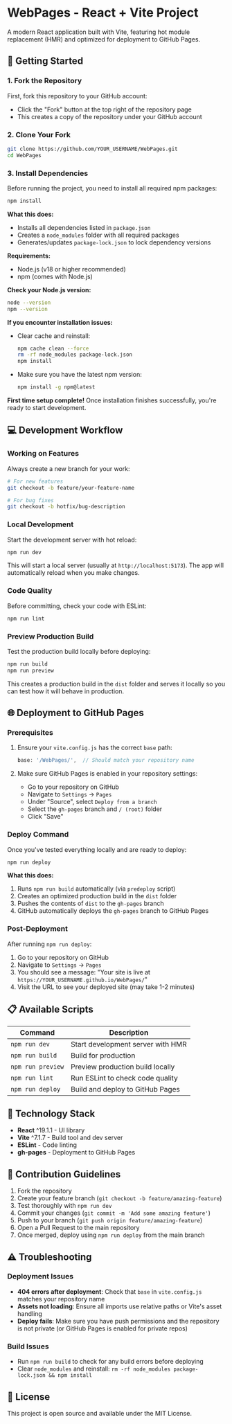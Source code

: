 # WebPages - React + Vite Project

A modern React application built with Vite, featuring hot module replacement (HMR) and optimized for deployment to GitHub Pages.

## 🚀 Getting Started

### 1. Fork the Repository

First, fork this repository to your GitHub account:
- Click the "Fork" button at the top right of the repository page
- This creates a copy of the repository under your GitHub account

### 2. Clone Your Fork

```bash
git clone https://github.com/YOUR_USERNAME/WebPages.git
cd WebPages
```

### 3. Install Dependencies

Before running the project, you need to install all required npm packages:

```bash
npm install
```

**What this does:**
- Installs all dependencies listed in `package.json`
- Creates a `node_modules` folder with all required packages
- Generates/updates `package-lock.json` to lock dependency versions

**Requirements:**
- Node.js (v18 or higher recommended)
- npm (comes with Node.js)

**Check your Node.js version:**
```bash
node --version
npm --version
```

**If you encounter installation issues:**
- Clear cache and reinstall:
  ```bash
  npm cache clean --force
  rm -rf node_modules package-lock.json
  npm install
  ```
- Make sure you have the latest npm version:
  ```bash
  npm install -g npm@latest
  ```

**First time setup complete!** Once installation finishes successfully, you're ready to start development.

## 💻 Development Workflow

### Working on Features

Always create a new branch for your work:

```bash
# For new features
git checkout -b feature/your-feature-name

# For bug fixes
git checkout -b hotfix/bug-description

```

### Local Development

Start the development server with hot reload:

```bash
npm run dev
```

This will start a local server (usually at `http://localhost:5173`). The app will automatically reload when you make changes.

### Code Quality

Before committing, check your code with ESLint:

```bash
npm run lint
```

### Preview Production Build

Test the production build locally before deploying:

```bash
npm run build
npm run preview
```

This creates a production build in the `dist` folder and serves it locally so you can test how it will behave in production.

## 🌐 Deployment to GitHub Pages

### Prerequisites

1. Ensure your `vite.config.js` has the correct `base` path:
   ```js
   base: '/WebPages/',  // Should match your repository name
   ```

2. Make sure GitHub Pages is enabled in your repository settings:
   - Go to your repository on GitHub
   - Navigate to `Settings` → `Pages`
   - Under "Source", select `Deploy from a branch`
   - Select the `gh-pages` branch and `/ (root)` folder
   - Click "Save"

### Deploy Command

Once you've tested everything locally and are ready to deploy:

```bash
npm run deploy
```

**What this does:**
1. Runs `npm run build` automatically (via `predeploy` script)
2. Creates an optimized production build in the `dist` folder
3. Pushes the contents of `dist` to the `gh-pages` branch
4. GitHub automatically deploys the `gh-pages` branch to GitHub Pages

### Post-Deployment

After running `npm run deploy`:
1. Go to your repository on GitHub
2. Navigate to `Settings` → `Pages`
3. You should see a message: "Your site is live at `https://YOUR_USERNAME.github.io/WebPages/`"
4. Visit the URL to see your deployed site (may take 1-2 minutes)

## 📋 Available Scripts

| Command | Description |
|---------|-------------|
| `npm run dev` | Start development server with HMR |
| `npm run build` | Build for production |
| `npm run preview` | Preview production build locally |
| `npm run lint` | Run ESLint to check code quality |
| `npm run deploy` | Build and deploy to GitHub Pages |

## 🔧 Technology Stack

- **React** ^19.1.1 - UI library
- **Vite** ^7.1.7 - Build tool and dev server
- **ESLint** - Code linting
- **gh-pages** - Deployment to GitHub Pages

## 📝 Contribution Guidelines

1. Fork the repository
2. Create your feature branch (`git checkout -b feature/amazing-feature`)
3. Test thoroughly with `npm run dev`
4. Commit your changes (`git commit -m 'Add some amazing feature'`)
5. Push to your branch (`git push origin feature/amazing-feature`)
6. Open a Pull Request to the main repository
7. Once merged, deploy using `npm run deploy` from the main branch

## ⚠️ Troubleshooting

### Deployment Issues

- **404 errors after deployment**: Check that `base` in `vite.config.js` matches your repository name
- **Assets not loading**: Ensure all imports use relative paths or Vite's asset handling
- **Deploy fails**: Make sure you have push permissions and the repository is not private (or GitHub Pages is enabled for private repos)

### Build Issues

- Run `npm run build` to check for any build errors before deploying
- Clear `node_modules` and reinstall: `rm -rf node_modules package-lock.json && npm install`

## 📄 License

This project is open source and available under the MIT License.
